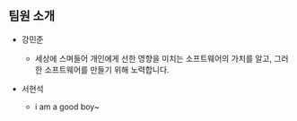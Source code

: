 ## 팀원 소개
* 강민준
    * 세상에 스며들어 개인에게 선한 영향을 미치는 소프트웨어의 가치를 알고, 그러한 소프트웨어를 만들기 위해 노력합니다.

* 서현석
    * i am a good boy~